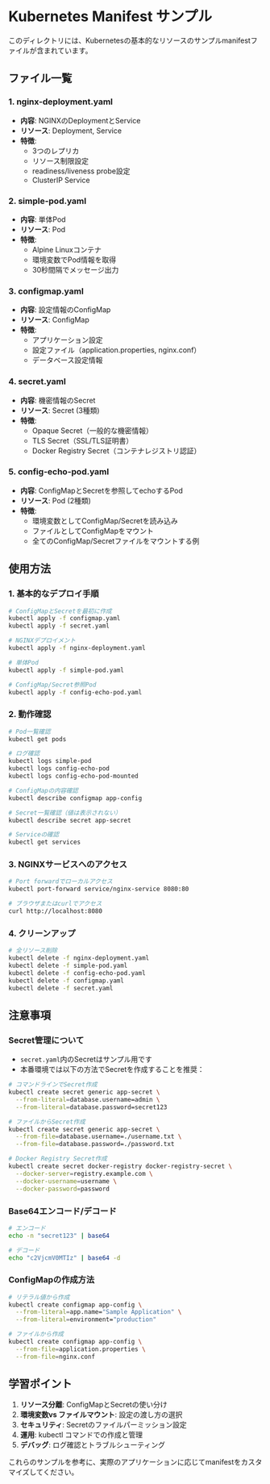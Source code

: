 # Kubernetes Manifest サンプル

このディレクトリには、Kubernetesの基本的なリソースのサンプルmanifestファイルが含まれています。

## ファイル一覧

### 1. nginx-deployment.yaml
- **内容**: NGINXのDeploymentとService
- **リソース**: Deployment, Service
- **特徴**: 
  - 3つのレプリカ
  - リソース制限設定
  - readiness/liveness probe設定
  - ClusterIP Service

### 2. simple-pod.yaml
- **内容**: 単体Pod
- **リソース**: Pod
- **特徴**:
  - Alpine Linuxコンテナ
  - 環境変数でPod情報を取得
  - 30秒間隔でメッセージ出力

### 3. configmap.yaml
- **内容**: 設定情報のConfigMap
- **リソース**: ConfigMap
- **特徴**:
  - アプリケーション設定
  - 設定ファイル（application.properties, nginx.conf）
  - データベース設定情報

### 4. secret.yaml
- **内容**: 機密情報のSecret
- **リソース**: Secret (3種類)
- **特徴**:
  - Opaque Secret（一般的な機密情報）
  - TLS Secret（SSL/TLS証明書）
  - Docker Registry Secret（コンテナレジストリ認証）

### 5. config-echo-pod.yaml
- **内容**: ConfigMapとSecretを参照してechoするPod
- **リソース**: Pod (2種類)
- **特徴**:
  - 環境変数としてConfigMap/Secretを読み込み
  - ファイルとしてConfigMapをマウント
  - 全てのConfigMap/Secretファイルをマウントする例

## 使用方法

### 1. 基本的なデプロイ手順

```bash
# ConfigMapとSecretを最初に作成
kubectl apply -f configmap.yaml
kubectl apply -f secret.yaml

# NGINXデプロイメント
kubectl apply -f nginx-deployment.yaml

# 単体Pod
kubectl apply -f simple-pod.yaml

# ConfigMap/Secret参照Pod
kubectl apply -f config-echo-pod.yaml
```

### 2. 動作確認

```bash
# Pod一覧確認
kubectl get pods

# ログ確認
kubectl logs simple-pod
kubectl logs config-echo-pod
kubectl logs config-echo-pod-mounted

# ConfigMapの内容確認
kubectl describe configmap app-config

# Secret一覧確認（値は表示されない）
kubectl describe secret app-secret

# Serviceの確認
kubectl get services
```

### 3. NGINXサービスへのアクセス

```bash
# Port forwardでローカルアクセス
kubectl port-forward service/nginx-service 8080:80

# ブラウザまたはcurlでアクセス
curl http://localhost:8080
```

### 4. クリーンアップ

```bash
# 全リソース削除
kubectl delete -f nginx-deployment.yaml
kubectl delete -f simple-pod.yaml
kubectl delete -f config-echo-pod.yaml
kubectl delete -f configmap.yaml
kubectl delete -f secret.yaml
```

## 注意事項

### Secret管理について
- `secret.yaml`内のSecretはサンプル用です
- 本番環境では以下の方法でSecretを作成することを推奨：

```bash
# コマンドラインでSecret作成
kubectl create secret generic app-secret \
  --from-literal=database.username=admin \
  --from-literal=database.password=secret123

# ファイルからSecret作成
kubectl create secret generic app-secret \
  --from-file=database.username=./username.txt \
  --from-file=database.password=./password.txt

# Docker Registry Secret作成
kubectl create secret docker-registry docker-registry-secret \
  --docker-server=registry.example.com \
  --docker-username=username \
  --docker-password=password
```

### Base64エンコード/デコード

```bash
# エンコード
echo -n "secret123" | base64

# デコード
echo "c2VjcmV0MTIz" | base64 -d
```

### ConfigMapの作成方法

```bash
# リテラル値から作成
kubectl create configmap app-config \
  --from-literal=app.name="Sample Application" \
  --from-literal=environment="production"

# ファイルから作成
kubectl create configmap app-config \
  --from-file=application.properties \
  --from-file=nginx.conf
```

## 学習ポイント

1. **リソース分離**: ConfigMapとSecretの使い分け
2. **環境変数vs ファイルマウント**: 設定の渡し方の選択
3. **セキュリティ**: Secretのファイルパーミッション設定
4. **運用**: kubectl コマンドでの作成と管理
5. **デバッグ**: ログ確認とトラブルシューティング

これらのサンプルを参考に、実際のアプリケーションに応じてmanifestをカスタマイズしてください。